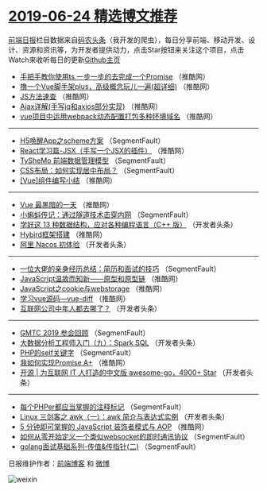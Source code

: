 # [2019-06-24 精选博文推荐](http://hao.caibaojian.com/date/2019/06/24)

[前端日报](http://caibaojian.com/c/news)栏目数据来自[码农头条](http://hao.caibaojian.com/)（我开发的爬虫），每日分享前端、移动开发、设计、资源和资讯等，为开发者提供动力，点击Star按钮来关注这个项目，点击Watch来收听每日的更新[Github主页](https://github.com/kujian/frontendDaily)
* [手把手教你使用ts 一步一步的去完成一个Promise](http://hao.caibaojian.com/116254.html) （推酷网）
* [撸一个Vue脚手架plus，高级概念玩儿一遍(超详细)](http://hao.caibaojian.com/116248.html) （推酷网）
* [JS方法速查](http://hao.caibaojian.com/116243.html) （推酷网）
* [Ajax详解(手写jq和axios部分实现)](http://hao.caibaojian.com/116247.html) （推酷网）
* [vue项目中运用webpack动态配置打包多种环境域名](http://hao.caibaojian.com/116229.html) （推酷网）

***
* [H5唤醒App之scheme方案](http://hao.caibaojian.com/116190.html) （SegmentFault）
* [React学习篇-JSX（手写一个JSX的插件）](http://hao.caibaojian.com/116253.html) （推酷网）
* [TySheMo 前端数据管理模型](http://hao.caibaojian.com/116193.html) （SegmentFault）
* [CSS布局：如何实现居中布局？](http://hao.caibaojian.com/116194.html) （SegmentFault）
* [[Vue]组件编写小结](http://hao.caibaojian.com/116239.html) （推酷网）

***
* [Vue 最黑暗的一天](http://hao.caibaojian.com/116227.html) （推酷网）
* [小蝌蚪传记：通过隧道技术击穿内网](http://hao.caibaojian.com/116199.html) （SegmentFault）
* [学好这 13 种数据结构，应对各种编程语言（C++ 版）](http://hao.caibaojian.com/116210.html) （开发者头条）
* [Hybird框架搭建](http://hao.caibaojian.com/116249.html) （推酷网）
* [阿里 Nacos 初体验](http://hao.caibaojian.com/116211.html) （开发者头条）

***
* [一位大佬的亲身经历总结：简历和面试的技巧](http://hao.caibaojian.com/116191.html) （SegmentFault）
* [JavaScript温故而知新——原型和原型链](http://hao.caibaojian.com/116217.html) （推酷网）
* [JavaScript之cookie与webstorage](http://hao.caibaojian.com/116238.html) （推酷网）
* [学习vue源码—vue-diff](http://hao.caibaojian.com/116220.html) （推酷网）
* [互联网公司中年人都去哪了？](http://hao.caibaojian.com/116205.html) （开发者头条）

***
* [GMTC 2019 参会回顾](http://hao.caibaojian.com/116196.html) （SegmentFault）
* [大数据分析工程师入门（九）：Spark SQL](http://hao.caibaojian.com/116207.html) （开发者头条）
* [PHP的self关键字](http://hao.caibaojian.com/116197.html) （SegmentFault）
* [我如何实现Promise A+](http://hao.caibaojian.com/116244.html) （推酷网）
* [开源 | 为互联网 IT 人打造的中文版 awesome-go，4900+ Star](http://hao.caibaojian.com/116208.html) （开发者头条）

***
* [每个PHPer都应当掌握的注释标记](http://hao.caibaojian.com/116198.html) （SegmentFault）
* [Linux 三剑客之 awk（一）：awk 简介与表达式实例](http://hao.caibaojian.com/116209.html) （开发者头条）
* [5 分钟即可掌握的 JavaScript 装饰者模式与 AOP](http://hao.caibaojian.com/116228.html) （推酷网）
* [如何从零开始定义一个类似websocket的即时通讯协议](http://hao.caibaojian.com/116189.html) （SegmentFault）
* [golang面试基础系列-传值&amp;传指针(二)](http://hao.caibaojian.com/116200.html) （SegmentFault）

日报维护作者：[前端博客](http://caibaojian.com/) 和 [微博](http://caibaojian.com/go/weibo)

![weixin](https://user-images.githubusercontent.com/3055447/38468989-651132ac-3b80-11e8-8e6b-15122322a9d7.png)